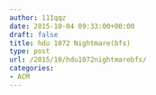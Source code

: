 ```yaml
---
author: 111qqz
date: 2015-10-04 09:33:00+00:00
draft: false
title: hdu 1072 Nightmare(bfs)
type: post
url: /2015/10/hdu1072nightmarebfs/
categories:
- ACM
---
```


